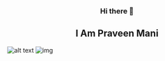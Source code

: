 <div align="center">
<h3>Hi there 👋</h3>
<h2>I Am Praveen Mani</h2>                      
</div>

![alt text](https://media.giphy.com/media/p4NLw3I4U0idi/giphy.gif)
<img src="https://media.giphy.com/media/p4NLw3I4U0idi/giphy.gif" alt="img">

<!--
**praveenalpha/praveenalpha** is a ✨ _special_ ✨ repository because its `README.md` (this file) appears on your GitHub profile.

Here are some ideas to get you started:

- 🔭 I’m currently working on ...
- 🌱 I’m currently learning ...
- 👯 I’m looking to collaborate on ...
- 🤔 I’m looking for help with ...
- 💬 Ask me about ...
- 📫 How to reach me: ...
- 😄 Pronouns: ...
- ⚡ Fun fact: ...
-->
